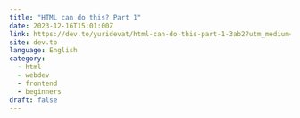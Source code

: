 ```yaml
---
title: "HTML can do this? Part 1"
date: 2023-12-16T15:01:00Z
link: https://dev.to/yuridevat/html-can-do-this-part-1-3ab2?utm_medium=RSS&utm_source=news.12bit.vn
site: dev.to
language: English
category:
  - html
  - webdev
  - frontend
  - beginners
draft: false
---
```

